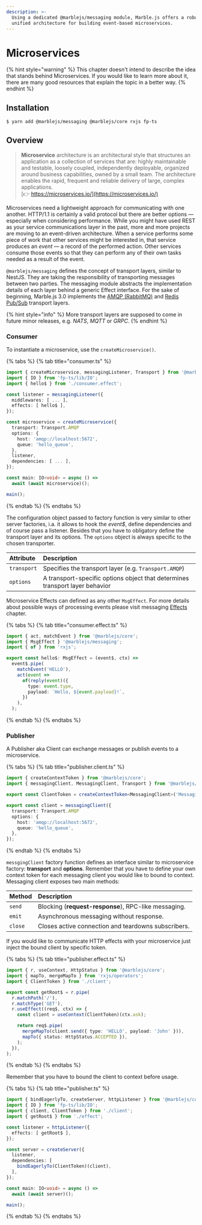 ```yaml
---
description: >-
  Using a dedicated @marblejs/messaging module, Marble.js offers a robust and
  unified architecture for building event-based microservices.
---
```


# Microservices

{% hint style="warning" %}
This chapter doesn't intend to describe the idea that stands behind Microservices. If you would like to learn more about it, there are many good resources that explain the topic in a better way.
{% endhint %}

## Installation

```bash
$ yarn add @marblejs/messaging @marblejs/core rxjs fp-ts
```

## **Overview**

> **Microservice** architecture is an architectural style that structures an application as a collection of services that are: highly maintainable and testable, loosely coupled, independently deployable, organized around business capabilities, owned by a small team. The architecture enables the rapid, frequent and reliable delivery of large, complex applications.  
> [👉 https://microservices.io/](https://microservices.io/)

Microservices need a lightweight approach for communicating with one another. HTTP/1.1 is certainly a valid protocol but there are better options — especially when considering performance. While you might have used REST as your service communications layer in the past, more and more projects are moving to an event-driven architecture. When a service performs some piece of work that other services might be interested in, that service produces an _event_ — a record of the performed action. Other services consume those events so that they can perform any of their own tasks needed as a result of the event.

`@marblejs/messaging` defines the concept of transport layers, similar to NestJS. They are taking the responsibility of transporting messages between two parties. The messaging module abstracts the implementation details of each layer behind a generic Effect interface. For the sake of beginning, Marble.js 3.0 implements the [AMQP \(RabbitMQ\)](rabbitmq.md) and [Redis Pub/Sub](redis-pub-sub.md) transport layers.

{% hint style="info" %}
More transport layers are supposed to come in future minor releases, e.g. _NATS_, _MQTT_ or _GRPC_.
{% endhint %}

### Consumer

To instantiate a microservice, use the `createMicroservice()`.

{% tabs %}
{% tab title="consumer.ts" %}
```typescript
import { createMicroservice, messagingListener, Transport } from '@marblejs/messaging';
import { IO } from 'fp-ts/lib/IO';
import { hello$ } from './consumer.effect';

const listener = messagingListener({
  middlewares: [ ... ],
  effects: [ hello$ ],
});

const microservice = createMicroservice({
  transport: Transport.AMQP
  options: {
    host: 'amqp://localhost:5672',
    queue: 'hello_queue',
  },
  listener,
  dependencies: [ ... ],
});

const main: IO<void> = async () =>
  await (await microservice)();

main();
```
{% endtab %}
{% endtabs %}

The configuration object passed to factory function is very similar to other server factories, i.a. it allows to hook the _event$_, define dependencies and of course pass a listener. Besides that you have to obligatory define the transport layer and its options. The `options` object is always specific to the chosen transporter.

| Attribute | Description |
| :--- | :--- |
| `transport` | Specifies the transport layer \(e.g. `Transport.AMQP`\) |
| `options` | A transport-specific options object that determines transport layer behavior |

Microservice Effects can defined as any other `MsgEffect`. For more details about possible ways of processing events please visit messaging [Effects](../core-concepts/effects.md) chapter.

{% tabs %}
{% tab title="consumer.effect.ts" %}
```typescript
import { act, matchEvent } from '@marblejs/core';
import { MsgEffect } '@marblejs/messaging';
import { of } from 'rxjs';

export const hello$: MsgEffect = (event$, ctx) =>
  event$.pipe(
    matchEvent('HELLO'),
    act(event =>
      of(reply(event)({
        type: event.type,
        payload: `Hello, ${event.payload}!`,
      })
    ),
  );
```
{% endtab %}
{% endtabs %}

### Publisher

A Publisher aka Client can exchange messages or publish events to a microservice.

{% tabs %}
{% tab title="publisher.client.ts" %}
```typescript
import { createContextToken } from '@marblejs/core';
import { messagingClient, MessagingClient, Transport } from '@marblejs/messaging';

export const ClientToken = createContextToken<MessagingClient>('MessagingClient');

export const client = messagingClient({
  transport: Transport.AMQP
  options: {
    host: 'amqp://localhost:5672',
    queue: 'hello_queue',
  },
});
```
{% endtab %}
{% endtabs %}

`messgingClient` factory function defines an interface similar to microservice factory: **transport** and **options**. Remember that you have to define your own context token for each messaging client you would like to bound to context. Messaging client exposes two main methods:

| Method | Description |
| :--- | :--- |
| `send` | Blocking \(**request-response**\), RPC-like messaging. |
| `emit` | Asynchronous messaging without response. |
| `close` | Closes active connection and teardowns subscribers. |

If you would like to communicate HTTP effects with your microservice just inject the bound client by specific token.

{% tabs %}
{% tab title="publisher.effect.ts" %}
```typescript
import { r, useContext, HttpStatus } from '@marblejs/core';
import { mapTo, mergeMapTo } from 'rxjs/operators';
import { ClientToken } from './client';

export const getRoot$ = r.pipe(
  r.matchPath('/'),
  r.matchType('GET'),
  r.useEffect((req$, ctx) => {
    const client = useContext(ClientToken)(ctx.ask);

    return req$.pipe(
      mergeMapTo(client.send({ type: 'HELLO', payload: 'John' })),
      mapTo({ status: HttpStatus.ACCEPTED }),
    );
  }),
);
```
{% endtab %}
{% endtabs %}

Remember that you have to bound the client to context before usage.

{% tabs %}
{% tab title="publisher.ts" %}
```typescript
import { bindEagerlyTo, createServer, httpListener } from '@marblejs/core';
import { IO } from 'fp-ts/lib/IO';
import { client, ClientToken } from './client';
import { getRoot$ } from './effect';

const listener = httpListener({
  effects: [ getRoot$ ],
});

const server = createServer({
  listener,
  dependencies: [
    bindEagerlyTo(ClientToken)(client),
  ],
});

const main: IO<void> = async () =>
  await (await server)();

main();
```
{% endtab %}
{% endtabs %}

